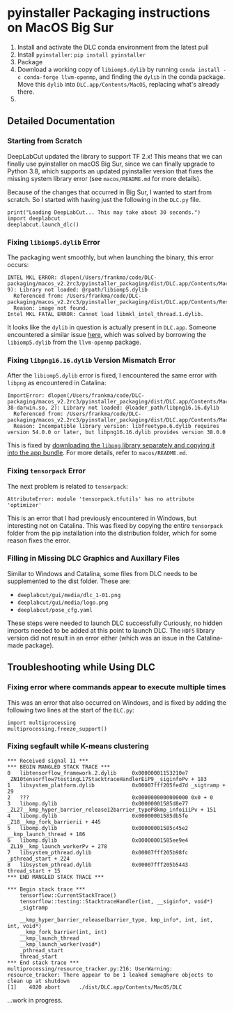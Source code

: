 # pyinstaller Packaging instructions on MacOS Big Sur
1. Install and activate the DLC conda environment from the latest pull
2. Install `pyinstaller`: `pip install pyinstaller`
3. Package 
4. Download a working copy of `libiomp5.dylib` by running `conda install -c
   conda-forge llvm-openmp`, and finding the `dylib` in the conda package.
   Move this `dylib` into `DLC.app/Contents/MacOS`, replacing what's
   already there.
5. 

## Detailed Documentation
### Starting from Scratch
DeepLabCut updated the library to support TF 2.x! This means that we can
finally use pyinstaller on macOS Big Sur, since we can finally upgrade to
Python 3.8, which supports an updated pyinstaller version that fixes the
missing system library error (see `macos/README.md` for more details). 

Because of the changes that occurred in Big Sur, I wanted to start from
scratch. So I started with having just the following in the `DLC.py` file. 
```
print("Loading DeepLabCut... This may take about 30 seconds.")
import deeplabcut
deeplabcut.launch_dlc()
```

### Fixing `libiomp5.dylib` Error
The packaging went smoothly, but when launching the binary, this error
occurs:
```
INTEL MKL ERROR: dlopen(/Users/frankma/code/DLC-packaging/macos_v2.2rc3/pyinstaller_packaging/dist/DLC.app/Contents/MacOS/libmkl_intel_thread.1.dylib, 9): Library not loaded: @rpath/libiomp5.dylib
  Referenced from: /Users/frankma/code/DLC-packaging/macos_v2.2rc3/pyinstaller_packaging/dist/DLC.app/Contents/Resources/libmkl_intel_thread.1.dylib
  Reason: image not found.
Intel MKL FATAL ERROR: Cannot load libmkl_intel_thread.1.dylib.
```

It looks like the `dylib` in question is actually present in `DLC.app`.
Someone encountered a similar issue
[here](https://stackoverflow.com/questions/62903775/intel-mkl-error-using-conda-and-matplotlib-library-not-loaded-rpath-libiomp5),
which was solved by borrowing the `libiomp5.dylib` from the `llvm-openmp`
package. 

### Fixing `libpng16.16.dylib` Version Mismatch Error
After the `libiomp5.dylib` error is fixed, I encountered the same error
with `libpng` as encountered in Catalina:
```
ImportError: dlopen(/Users/frankma/code/DLC-packaging/macos_v2.2rc3/pyinstaller_packaging/dist/DLC.app/Contents/MacOS/cv2/cv2.cpython-38-darwin.so, 2): Library not loaded: @loader_path/libpng16.16.dylib
  Referenced from: /Users/frankma/code/DLC-packaging/macos_v2.2rc3/pyinstaller_packaging/dist/DLC.app/Contents/MacOS/libfreetype.6.dylib
  Reason: Incompatible library version: libfreetype.6.dylib requires version 54.0.0 or later, but libpng16.16.dylib provides version 38.0.0
```

This is fixed by [downloading the `libpng` library separately and copying it
into the app
bundle](https://stackoverflow.com/questions/61824188/issue-converting-python-script-with-pyinstaller-import-error-incompatible-libr).
For more details, refer to `macos/README.md`.

### Fixing `tensorpack` Error
The next problem is related to `tensorpack`:
```
AttributeError: module 'tensorpack.tfutils' has no attribute 'optimizer'
```

This is an error that I had previously encountered in Windows, but
interesting not on Catalina. This was fixed by copying the entire
`tensorpack` folder from the pip installation into the distribution folder,
which for some reason fixes the error.

### Filling in Missing DLC Graphics and Auxillary Files
Similar to Windows and Catalina, some files from DLC needs to be
supplemented to the dist folder. These are:
- `deeplabcut/gui/media/dlc_1-01.png`
- `deeplabcut/gui/media/logo.png`
- `deeplabcut/pose_cfg.yaml`

These steps were needed to launch DLC successfully
Curiously, no hidden imports needed to be added at this point to launch
DLC. The `HDF5` library version did not result in an error either (which
was an issue in the Catalina-made package). 

## Troubleshooting while Using DLC
### Fixing error where commands appear to execute multiple times
This was an error that also occurred on Windows, and is fixed by adding the
following two lines at the start of the `DLC.py`:
```
import multiprocessing
multiprocessing.freeze_support()
```

### Fixing segfault while K-means clustering
```
*** Received signal 11 ***
*** BEGIN MANGLED STACK TRACE ***
0   libtensorflow_framework.2.dylib     0x00000001153210e7 _ZN10tensorflow7testingL17StacktraceHandlerEiP9__siginfoPv + 183
1   libsystem_platform.dylib            0x00007fff205fed7d _sigtramp + 29
2   ???                                 0x0000000000000000 0x0 + 0
3   libomp.dylib                        0x00000001585d8e77 _ZL27__kmp_hyper_barrier_release12barrier_typeP8kmp_infoiiiPv + 151
4   libomp.dylib                        0x00000001585db5fe _Z18__kmp_fork_barrierii + 445
5   libomp.dylib                        0x00000001585c45e2 __kmp_launch_thread + 186
6   libomp.dylib                        0x00000001585ee9e4 _ZL19__kmp_launch_workerPv + 278
7   libsystem_pthread.dylib             0x00007fff205b98fc _pthread_start + 224
8   libsystem_pthread.dylib             0x00007fff205b5443 thread_start + 15
*** END MANGLED STACK TRACE ***

*** Begin stack trace ***
	tensorflow::CurrentStackTrace()
	tensorflow::testing::StacktraceHandler(int, __siginfo*, void*)
	_sigtramp

	__kmp_hyper_barrier_release(barrier_type, kmp_info*, int, int, int, void*)
	__kmp_fork_barrier(int, int)
	__kmp_launch_thread
	__kmp_launch_worker(void*)
	_pthread_start
	thread_start
*** End stack trace ***
multiprocessing/resource_tracker.py:216: UserWarning: resource_tracker: There appear to be 1 leaked semaphore objects to clean up at shutdown
[1]    4020 abort      ./dist/DLC.app/Contents/MacOS/DLC
```
...work in progress. 